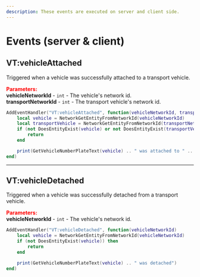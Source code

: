 ```yaml
---
description: These events are executed on server and client side.
---
```


# Events (server & client)

## VT:vehicleAttached

Triggered when a vehicle was successfully attached to a transport vehicle.

<font style="color:red;">**Parameters:**</font><br>
**vehicleNetworkId** - `int` - The vehicle's network id.<br>
**transportNetworkId** - `int` - The transport vehicle's network id.

```lua
AddEventHandler("VT:vehicleAttached", function(vehicleNetworkId, transportNetworkId)
    local vehicle = NetworkGetEntityFromNetworkId(vehicleNetworkId)
    local transportVehicle = NetworkGetEntityFromNetworkId(transportNetworkId)
    if (not DoesEntityExist(vehicle) or not DoesEntityExist(transportVehicle)) then
        return
    end

    print(GetVehicleNumberPlateText(vehicle) .. " was attached to " .. GetVehicleNumberPlateText(transportVehicle))
end)
```



***

## VT:vehicleDetached

Triggered when a vehicle was successfully detached from a transport vehicle.

<font style="color:red;">**Parameters:**</font><br>
**vehicleNetworkId** - `int` - The vehicle's network id.

```lua
AddEventHandler("VT:vehicleDetached", function(vehicleNetworkId)
    local vehicle = NetworkGetEntityFromNetworkId(vehicleNetworkId)
    if (not DoesEntityExist(vehicle)) then
        return
    end

    print(GetVehicleNumberPlateText(vehicle) .. " was detached")
end)
```
